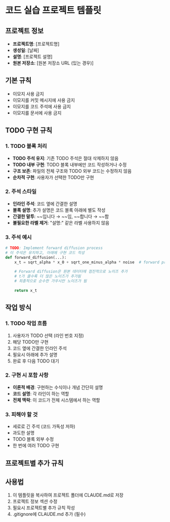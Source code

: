 # 코드 실습 프로젝트 템플릿

## 프로젝트 정보
- **프로젝트명**: [프로젝트명]
- **생성일**: [날짜]
- **설명**: [프로젝트 설명]
- **원본 저장소**: [원본 저장소 URL (있는 경우)]

## 기본 규칙
- 이모지 사용 금지
- 이모지를 커밋 메시지에 사용 금지
- 이모지를 코드 주석에 사용 금지
- 이모지를 문서에 사용 금지

## TODO 구현 규칙

### 1. TODO 블록 처리
- **TODO 주석 유지**: 기존 TODO 주석은 절대 삭제하지 않음
- **TODO 내부 구현**: TODO 블록 내부에만 코드 작성하거나 수정
- **구조 보존**: 파일의 전체 구조와 TODO 외부 코드는 수정하지 않음
- **순차적 구현**: 사용자가 선택한 TODO만 구현

### 2. 주석 스타일
- **인라인 주석**: 코드 옆에 간결한 설명
- **블록 설명**: 추가 설명은 코드 블록 아래에 별도 작성
- **간결한 말투**: ~~입니다 → ~~임, ~~합니다 → ~~함
- **불필요한 라벨 제거**: "설명:" 같은 라벨 사용하지 않음

### 3. 주석 예시
```python
# TODO: Implement forward diffusion process
# 이 주석은 유지하고, 아래에 구현 코드 작성
def forward_diffusion(...):
    x_t = sqrt_alpha * x_0 + sqrt_one_minus_alpha * noise  # forward process 수식 적용
    
    # Forward diffusion은 원본 데이터에 점진적으로 노이즈 추가
    # t가 클수록 더 많은 노이즈가 추가됨
    # 최종적으로 순수한 가우시안 노이즈가 됨
    
    return x_t
```

## 작업 방식

### 1. TODO 작업 흐름
1. 사용자가 TODO 선택 (라인 번호 지정)
2. 해당 TODO만 구현
3. 코드 옆에 간결한 인라인 주석
4. 필요시 아래에 추가 설명
5. 완료 후 다음 TODO 대기

### 2. 구현 시 포함 사항
- **이론적 배경**: 구현하는 수식이나 개념 간단히 설명
- **코드 설명**: 각 라인이 하는 역할
- **전체 맥락**: 이 코드가 전체 시스템에서 하는 역할

### 3. 피해야 할 것
- 세로로 긴 주석 (코드 가독성 저하)
- 과도한 설명
- TODO 블록 외부 수정
- 한 번에 여러 TODO 구현

## 프로젝트별 추가 규칙
<!-- 프로젝트별 특수 규칙 추가 -->

## 사용법
1. 이 템플릿을 복사하여 프로젝트 폴더에 CLAUDE.md로 저장
2. 프로젝트 정보 섹션 수정
3. 필요시 프로젝트별 추가 규칙 작성
4. .gitignore에 CLAUDE.md 추가 (필수)
